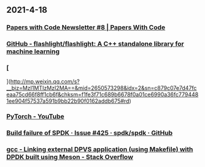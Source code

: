 
## 2021-4-18

### [Papers with Code Newsletter #8 | Papers With Code](https://paperswithcode.com/newsletter/8/?continueFlag=97f49a6bdff9366421292293b243265c)

### [GitHub - flashlight/flashlight: A C++ standalone library for machine learning](https://github.com/flashlight/flashlight)

### [
](http://mp.weixin.qq.com/s?__biz=MzI1MTIzMzI2MA==&mid=2650573298&idx=2&sn=c879c07e7d47fceaa75cd66f8ff1cb6f&chksm=f1fe3f71c689b6678f0a01ce6990a36fc7794481ee904f57537a591b9bb22b90f0162addb675#rd)

### [PyTorch - YouTube](https://www.youtube.com/channel/UCWXI5YeOsh03QvJ59PMaXFw)

### [Build failure of SPDK · Issue #425 · spdk/spdk · GitHub](https://github.com/spdk/spdk/issues/425)

### [gcc - Linking external DPVS application (using Makefile) with DPDK built using Meson - Stack Overflow](https://stackoverflow.com/questions/65844192/linking-external-dpvs-application-using-makefile-with-dpdk-built-using-meson)